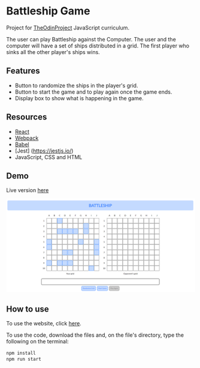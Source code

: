 # Battleship Game

Project for [TheOdinProject](https://www.theodinproject.com/courses/javascript/) JavaScript curriculum.

The user can play Battleship against the Computer. The user and the computer will have a set of ships distributed in a grid. The first player who sinks all the other player's ships wins.

## Features

- Button to randomize the ships in the player's grid.
- Button to start the game and to play again once the game ends.
- Display box to show what is happening in the game.

## Resources

- [React](https://reactjs.org/)
- [Webpack](https://webpack.js.org/)
- [Babel](https://babeljs.io/)
- [Jest] (https://jestjs.io/)
- JavaScript, CSS and HTML

## Demo

Live version [here](http://fernanda-veiga.github.io/battleship)

![](demo.PNG)

## How to use

To use the website, click [here](http://fernanda-veiga.github.io/battleship).

To use the code, download the files and, on the file's directory, type the following on the terminal:

```
npm install
npm run start
```
